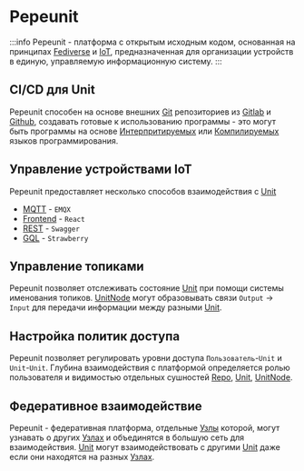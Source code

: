 # Pepeunit

:::info
Pepeunit - платформа с открытым исходным кодом, основанная на принципах [Fediverse](/definitions#fediverse) и [IoT](/definitions#iot), предназначенная для организации устройств в единую, управляемую информационную систему.
:::

## CI/CD для Unit

Pepeunit способен на основе внешних [Git](/definitions#git) репозиториев из [Gitlab](/definitions#gitlab) и [Github](/definitions#github), создавать готовые к использованию программы - это могут быть программы на основе [Интерпритируемых](/definitions#interpreterable) или [Компилируемых](/definitions#compilable) языков программирования.

## Управление устройствами IoT

Pepeunit предоставляет несколько способов взаимодействия с [Unit](/definitions#unit)
- [MQTT](/definitions#mqtt) - `EMQX`
- [Frontend](/definitions#frontend) - `React`
- [REST](/definitions#rest) - `Swagger`
- [GQL](/definitions#gql) - `Strawberry`

## Управление топиками
Pepeunit позволяет отслеживать состояние [Unit](/definitions#unit) при помощи системы именования топиков. [UnitNode](/definitions#unitnode) могут образовывать связи `Output` -> `Input` для передачи информации между разными [Unit](/definitions#unit).

## Настройка политик доступа

Pepeunit позволяет регулировать уровни доступа `Пользователь`-`Unit` и `Unit`-`Unit`. Глубина взаимодействия с платформой определяется ролью пользователя и видимостью отдельных сушностей [Repo](/definitions#repo), [Unit](/definitions#unit), [UnitNode](/definitions#unitnode).


## Федеративное взаимодействие

Pepeunit - федеративная платформа, отдельные [Узлы](/definitions#instance) которой, могут узнавать о других [Узлах](/definitions#instance) и объединятся в большую сеть для взаимодействия. [Unit](/definitions#unit) могут взаимодействовать с другими [Unit](/definitions#unit) даже если они находятся на разных [Узлах](/definitions#instance).